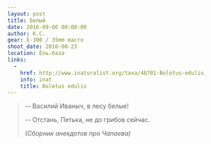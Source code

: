 ```yaml
---
layout: post
title: Белый
date: 2016-09-06 00:00:00
author: К.С.
gear: E-300 / 35mm macro
shoot_date: 2016-08-23
location: Ёль-база
links:
  -
    href: http://www.inaturalist.org/taxa/48701-Boletus-edulis
    info: inat
    title: Boletus edulis
---
```


> -- Василий Иваныч, в лесу белые!
>
> -- Отстань, Петька, не до грибов сейчас.
>
> <cite>(Сборник анекдотов про Чапаева)</cite>
